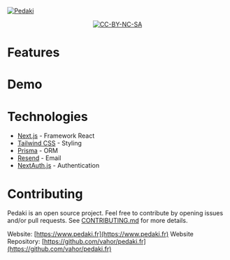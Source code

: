 [![Pedaki](https://static.pedaki.fr/github/banner.png)](https://www.pedaki.fr)

<p align="center">
  <a aria-label="License" href="https://github.com/PedakiHQ/pedaki/blob/main/LICENSE-CC-BY-NC-SA">
    <img alt="CC-BY-NC-SA" src="https://img.shields.io/badge/license-CC--BY--NC--SA--4.0-lightgrey">
  </a>
</p>

# Features

# Demo

# Technologies

- [Next.js](https://nextjs.org/) - Framework React
- [Tailwind CSS](https://tailwindcss.com/) - Styling
- [Prisma](https://www.prisma.io/) - ORM
- [Resend](https://resend.com/) - Email
- [NextAuth.js](https://next-auth.js.org/) - Authentication

# Contributing

Pedaki is an open source project. Feel free to contribute by opening issues and/or pull requests.
See [CONTRIBUTING.md](CONTRIBUTING.md) for more details.

Website: [https://www.pedaki.fr](https://www.pedaki.fr)
Website Repository: [https://github.com/vahor/pedaki.fr](https://github.com/vahor/pedaki.fr)